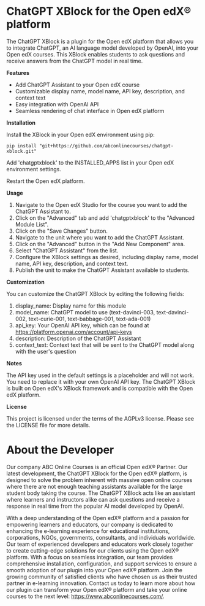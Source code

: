 # ChatGPT XBlock for the Open edX® platform
The ChatGPT XBlock is a plugin for the Open edX platform that allows you to integrate ChatGPT, an AI language model developed by OpenAI, into your Open edX courses. This XBlock enables students to ask questions and receive answers from the ChatGPT model in real time.

**Features**

* Add ChatGPT Assistant to your Open edX course
* Customizable display name, model name, API key, description, and context text
* Easy integration with OpenAI API
* Seamless rendering of chat interface in Open edX platform

**Installation**

Install the XBlock in your Open edX environment using pip:
```
pip install "git+https://github.com/abconlinecourses/chatgpt-xblock.git"
```
Add 'chatgptxblock' to the INSTALLED_APPS list in your Open edX environment settings.

Restart the Open edX platform.

**Usage**

1. Navigate to the Open edX Studio for the course you want to add the ChatGPT Assistant to.
2. Click on the "Advanced" tab and add 'chatgptxblock' to the "Advanced Module List".
3. Click on the "Save Changes" button.
4. Navigate to the unit where you want to add the ChatGPT Assistant.
5. Click on the "Advanced" button in the "Add New Component" area.
6. Select "ChatGPT Assistant" from the list.
7. Configure the XBlock settings as desired, including display name, model name, API key, description, and context text.
8. Publish the unit to make the ChatGPT Assistant available to students.

**Customization**

You can customize the ChatGPT XBlock by editing the following fields:

1. display_name: Display name for this module
2. model_name: ChatGPT model to use (text-davinci-003, text-davinci-002, text-curie-001, text-babbage-001, text-ada-001)
3. api_key: Your OpenAI API key, which can be found at https://platform.openai.com/account/api-keys
4. description: Description of the ChatGPT Assistant
5. context_text: Context text that will be sent to the ChatGPT model along with the user's question

**Notes**

The API key used in the default settings is a placeholder and will not work. You need to replace it with your own OpenAI API key.
The ChatGPT XBlock is built on Open edX's XBlock framework and is compatible with the Open edX platform.

**License**

This project is licensed under the terms of the AGPLv3 license. Please see the LICENSE file for more details.

# About the Developer

Our company ABC Online Courses is an official Open edX® Partner. Our latest development, the ChatGPT XBlock for the Open edX® platform, is designed to solve the problem inherent with massive open online courses where there are not enough teaching assistants available for the large student body taking the course. The ChatGPT XBlock acts like an assistant where learners and instructors alike can ask questions and receive a response in real time from the popular AI model developed by OpenAI.

With a deep understanding of the Open edX® platform and a passion for empowering learners and educators, our company is dedicated to enhancing the e-learning experience for educational institutions, corporations, NGOs, governments, consultants, and individuals worldwide. Our team of experienced developers and educators work closely together to create cutting-edge solutions for our clients using the Open edX® platform. With a focus on seamless integration, our team provides comprehensive installation, configuration, and support services to ensure a smooth adoption of our plugin into your Open edX® platform. Join the growing community of satisfied clients who have chosen us as their trusted partner in e-learning innovation. Contact us today to learn more about how our plugin can transform your Open edX® platform and take your online courses to the next level: https://www.abconlinecourses.com/. 

